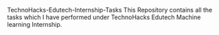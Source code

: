 TechnoHacks-Edutech-Internship-Tasks
This Repository contains all the tasks which I have performed under TechnoHacks Edutech Machine learning Internship.
